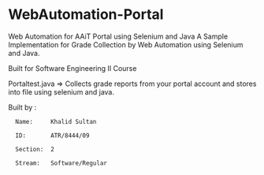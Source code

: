 # WebAutomation-Portal
Web Automation for AAiT Portal using Selenium and Java
A Sample Implementation for Grade Collection by Web Automation using Selenium and Java.

Built for Software Engineering II Course

Portaltest.java => Collects grade reports from your portal account and stores into file using selenium and java.

Built by :

      Name:     Khalid Sultan 

      ID:       ATR/8444/09

      Section:  2

      Stream:   Software/Regular
